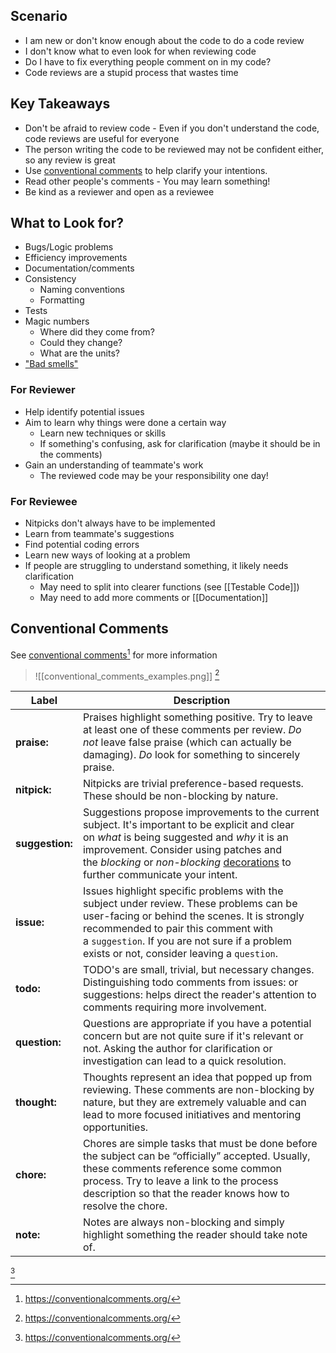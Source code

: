 ## Scenario

- I am new or don't know enough about the code to do a code review
- I don't know what to even look for when reviewing code
- Do I have to fix everything people comment on in my code?
- Code reviews are a stupid process that wastes time

## Key Takeaways

- Don't be afraid to review code - Even if you don't understand the code, code reviews are useful for everyone
- The person writing the code to be reviewed may not be confident either, so any review is great
- Use [conventional comments](https://conventionalcomments.org/) to help clarify your intentions.
- Read other people's comments - You may learn something!
- Be kind as a reviewer and open as a reviewee

## What to Look for?

- Bugs/Logic problems
- Efficiency improvements
- Documentation/comments
- Consistency
	- Naming conventions
	- Formatting
- Tests
- Magic numbers
	- Where did they come from?
	- Could they change?
	- What are the units?
- ["Bad smells"](http://www.laputan.org/pub/patterns/fowler/smells.pdf)

### For Reviewer

- Help identify potential issues
- Aim to learn why things were done a certain way
	- Learn new techniques or skills
	- If something's confusing, ask for clarification (maybe it should be in the comments)
- Gain an understanding of teammate's work
	- The reviewed code may be your responsibility one day!

### For Reviewee

- Nitpicks don't always have to be implemented
- Learn from teammate's suggestions
- Find potential coding errors
- Learn new ways of looking at a problem
- If people are struggling to understand something, it likely needs clarification
	- May need to split into clearer functions (see [[Testable Code]])
	- May need to add more comments or [[Documentation]]

## Conventional Comments

See [conventional comments](https://conventionalcomments.org/)[^1] for more information

> ![[conventional_comments_examples.png]] [^1]

|Label|Description|
|---|---|
|**praise:**|Praises highlight something positive. Try to leave at least one of these comments per review. _Do not_ leave false praise (which can actually be damaging). _Do_ look for something to sincerely praise.|
|**nitpick:**|Nitpicks are trivial preference-based requests. These should be non-blocking by nature.|
|**suggestion:**|Suggestions propose improvements to the current subject. It's important to be explicit and clear on _what_ is being suggested and _why_ it is an improvement. Consider using patches and the _blocking_ or _non-blocking_ [decorations](https://conventionalcomments.org/#decorations) to further communicate your intent.|
|**issue:**|Issues highlight specific problems with the subject under review. These problems can be user-facing or behind the scenes. It is strongly recommended to pair this comment with a `suggestion`. If you are not sure if a problem exists or not, consider leaving a `question`.|
|**todo:**|TODO's are small, trivial, but necessary changes. Distinguishing todo comments from issues: or suggestions: helps direct the reader's attention to comments requiring more involvement.|
|**question:**|Questions are appropriate if you have a potential concern but are not quite sure if it's relevant or not. Asking the author for clarification or investigation can lead to a quick resolution.|
|**thought:**|Thoughts represent an idea that popped up from reviewing. These comments are non-blocking by nature, but they are extremely valuable and can lead to more focused initiatives and mentoring opportunities.|
|**chore:**|Chores are simple tasks that must be done before the subject can be “officially” accepted. Usually, these comments reference some common process. Try to leave a link to the process description so that the reader knows how to resolve the chore.|
|**note:**|Notes are always non-blocking and simply highlight something the reader should take note of.|

[^1]


[^1]: https://conventionalcomments.org/
